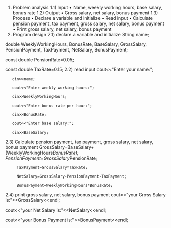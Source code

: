1)	Problem analysis
1.1)	Input
•	Name, weekly working hours, base salary, bonus rate
1.2)	Output
•	Gross salary, net salary, bonus payment
1.3)	Process
•	Declare a variable and initialize
•	Read input
•	Calculate pension payment, tax payment, gross salary, net salary, bonus payment
•	Print gross salary, net salary, bonus payment
2)	Program design
2.1) declare a variable and initialize
 String name;

double WeeklyWorkingHours, BonusRate, BaseSalary, GrossSalary, PensionPayment,     TaxPayment, NetSalary, BonusPayment;

const double PensionRate=0.05;

const double TaxRate=0.15;
2.2) read input
       cout<<"Enter your name:";
	
       cin>>name;

       cout<<"Enter weekly working hours:";

       cin>>WeeklyWorkingHours;

       cout<<"Enter bonus rate per hour:";

       cin>>BonusRate;

       cout<<"Enter base salary:";

       cin>>BaseSalary;
2.3) Calculate pension payment, tax payment, gross salary, net salary, bonus payment
             	       GrossSalary=BaseSalary+(WeeklyWorkingHours*BonusRate);
         PensionPayment=GrossSalary*PensionRate;
         
         TaxPayment=GrossSalary*TaxRate;
         
         NetSalary=GrossSalary-PensionPayment-TaxPayment;
         
         BonusPayment=WeeklyWorkingHours*BonusRate;
2.4)	print gross salary, net salary, bonus payment
cout<<"your Gross Salary is:"<<GrossSalary<<endl;

cout<<"your Net Salary is:"<<NetSalary<<endl;

cout<<"your Bonus Payment is:"<<BonusPayment<<endl;
